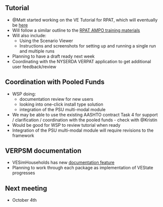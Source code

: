 ## Tutorial
  - @Matt started working on the VE Tutorial for RPAT, which will eventually be [here](https://github.com/gregorbj/VisionEval/wiki/VERPAT-Tutorial)
  - Will follow a similar outline to the [RPAT AMPO training materials](https://planningtools.transportation.org/files/112.pdf)
  - Will also include:
    - Using the Scenario Viewer 
    - Instructions and screenshots for setting up and running a single run and multiple runs
  - Planning to have a draft ready next week
  - Coordinating with the NYSERDA VERPAT application to get additional user feedback/review

## Coordination with Pooled Funds
  - WSP doing:
    - documentation review for new users
    - looking into one-click install type solution
    - integration of the PSU multi-modal module
  - We may be able to use the existing AASHTO contract Task 4 for support / clarification / coordination with the pooled funds - check with @Kristin
  - Would be good for WSP to review tutorial when ready
  - Integration of the PSU multi-modal module will require revisions to the framework

## VERPSM documentation
  - VESimHouseholds has new [documentation feature](https://github.com/gregorbj/VisionEval/issues/199)
  - Planning to work through each package as implementation of VEState progresses

## Next meeting
  - October 4th  